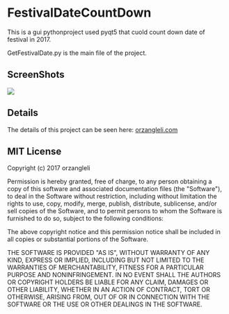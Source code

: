 # FestivalDateCountDown
This is a gui pythonproject used pyqt5 that cuold count down date of  festival  in 2017.

GetFestivalDate.py is the main file of the project.

## ScreenShots
![](http://7bvaky.com2.z0.glb.qiniucdn.com/2017-01-07_17_26_01_daojishi.png)
## Details
The details of this project can be seen here: [orzangleli.com](http://www.orzangleli.com/2017/01/07/2017-01-07_Python%E8%8A%82%E6%97%A5%E5%80%92%E8%AE%A1%E6%97%B6%E8%BD%AF%E4%BB%B6/)


## MIT License

Copyright (c) 2017 orzangleli

Permission is hereby granted, free of charge, to any person obtaining a copy
of this software and associated documentation files (the "Software"), to deal
in the Software without restriction, including without limitation the rights
to use, copy, modify, merge, publish, distribute, sublicense, and/or sell
copies of the Software, and to permit persons to whom the Software is
furnished to do so, subject to the following conditions:

The above copyright notice and this permission notice shall be included in all
copies or substantial portions of the Software.

THE SOFTWARE IS PROVIDED "AS IS", WITHOUT WARRANTY OF ANY KIND, EXPRESS OR
IMPLIED, INCLUDING BUT NOT LIMITED TO THE WARRANTIES OF MERCHANTABILITY,
FITNESS FOR A PARTICULAR PURPOSE AND NONINFRINGEMENT. IN NO EVENT SHALL THE
AUTHORS OR COPYRIGHT HOLDERS BE LIABLE FOR ANY CLAIM, DAMAGES OR OTHER
LIABILITY, WHETHER IN AN ACTION OF CONTRACT, TORT OR OTHERWISE, ARISING FROM,
OUT OF OR IN CONNECTION WITH THE SOFTWARE OR THE USE OR OTHER DEALINGS IN THE
SOFTWARE.
